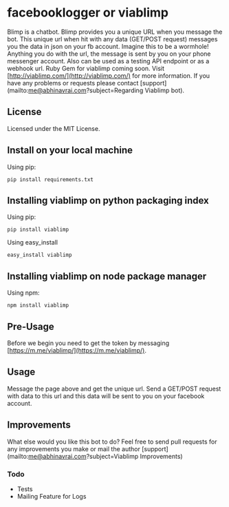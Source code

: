 # facebooklogger or viablimp #


Blimp is a chatbot. Blimp provides you a unique URL when you message the bot. This unique url when hit with any data (GET/POST request) messages you the data in json on your fb account. Imagine this to be a wormhole! Anything you do with the url, the message is sent by you on your phone messenger account. Also can be used as a testing API endpoint or as a webhook url. Ruby Gem for viablimp coming soon.
Visit [http://viablimp.com/](http://viablimp.com/) for more information.
If you have any problems or requests please contact [support](mailto:me@abhinavrai.com?subject=Regarding Viablimp bot).


## License ##
Licensed under the MIT License.

## Install on your local machine ##

Using pip:

```
pip install requirements.txt
```

## Installing viablimp on python packaging index ##

Using pip:
```
pip install viablimp
```
Using easy_install
```
easy_install viablimp
```

## Installing viablimp on node package manager ##

Using npm:
```
npm install viablimp
```


## Pre-Usage ##

Before we begin you need to get the token by messaging [https://m.me/viablimp/](https://m.me/viablimp/).

## Usage ##
Message the page above and get the unique url. Send a GET/POST request with data to this url and this data will be sent to you on your facebook account.

## Improvements
What else would you like this bot to do? Feel free to send pull requests for any improvements you make or mail the author [support](mailto:me@abhinavrai.com?subject=Viablimp Improvements)

### Todo
* Tests
* Mailing Feature for Logs
